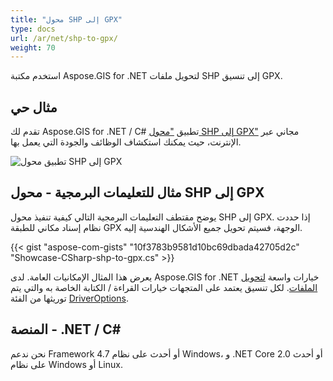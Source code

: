 ```yaml
---
title: "محول SHP إلى GPX"
type: docs
url: /ar/net/shp-to-gpx/
weight: 70
---
```


استخدم مكتبة Aspose.GIS for .NET لتحويل ملفات SHP إلى تنسيق GPX.

## **مثال حي**

تقدم لك Aspose.GIS for .NET / C# تطبيق ["محول SHP إلى GPX"](https://products.aspose.app/gis/conversion/shp-to-gpx) مجاني عبر الإنترنت، حيث يمكنك استكشاف الوظائف والجودة التي يعمل بها.

![تطبيق محول SHP إلى GPX](conversion.png)

## **مثال للتعليمات البرمجية - محول SHP إلى GPX**

يوضح مقتطف التعليمات البرمجية التالي كيفية تنفيذ محول SHP إلى GPX. إذا حددت نظام إسناد مكاني للطبقة GPX الوجهة، فسيتم تحويل جميع الأشكال الهندسية إليه. 

{{< gist "aspose-com-gists" "10f3783b9581d10bc69dbada42705d2c" "Showcase-CSharp-shp-to-gpx.cs" >}}

يعرض هذا المثال الإمكانيات العامة. لدى Aspose.GIS for .NET خيارات واسعة [لتحويل الملفات](https://docs.aspose.com/gis/net/vector-layers/). لكل تنسيق يعتمد على المتجهات خيارات القراءة / الكتابة الخاصة به والتي يتم توريثها من الفئة [DriverOptions](https://reference.aspose.com/gis/net/aspose.gis/driveroptions).

## **المنصة - .NET / C#**

نحن ندعم Framework 4.7 أو أحدث على نظام Windows، و .NET Core 2.0 أو أحدث على نظام Windows أو Linux.
